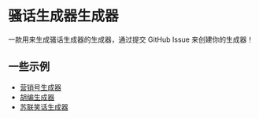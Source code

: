 # 骚话生成器生成器

一款用来生成骚话生成器的生成器，通过提交 GitHub Issue 来创建你的生成器！

## 一些示例

- [营销号生成器](http://disksing.com/sao-gen-gen/1)
- [胡编生成器](http://disksing.com/sao-gen-gen/2)
- [苏联笑话生成器](http://disksing.com/sao-gen-gen/3)

